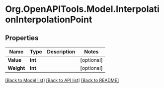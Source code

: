 # Org.OpenAPITools.Model.InterpolationInterpolationPoint

## Properties

Name | Type | Description | Notes
------------ | ------------- | ------------- | -------------
**Value** | **int** |  | [optional] 
**Weight** | **int** |  | [optional] 

[[Back to Model list]](../README.md#documentation-for-models) [[Back to API list]](../README.md#documentation-for-api-endpoints) [[Back to README]](../README.md)

